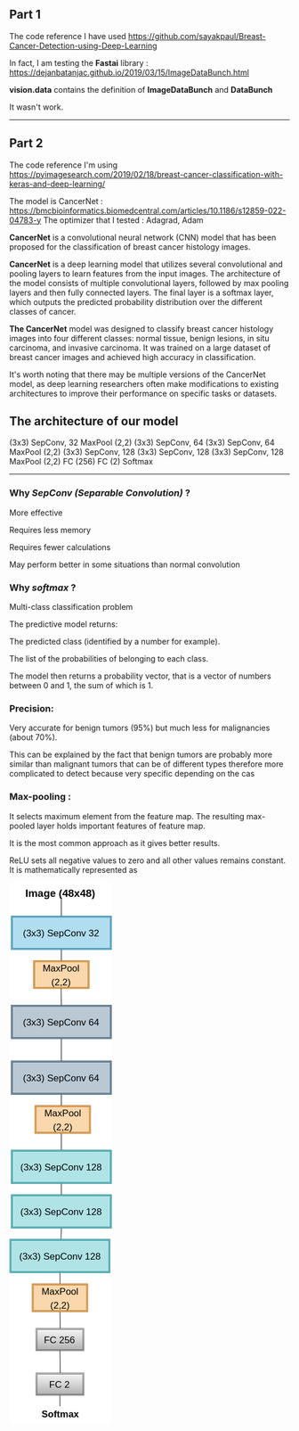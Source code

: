 ## Part 1

The code reference I have used
https://github.com/sayakpaul/Breast-Cancer-Detection-using-Deep-Learning 

In fact, I am testing the **Fastai** library : 
https://dejanbatanjac.github.io/2019/03/15/ImageDataBunch.html 

**vision.data** contains the definition of **ImageDataBunch** and **DataBunch** 


It wasn't work.
*************************************************************************************

## Part 2

The code reference I'm using 
https://pyimagesearch.com/2019/02/18/breast-cancer-classification-with-keras-and-deep-learning/  

The model is CancerNet : https://bmcbioinformatics.biomedcentral.com/articles/10.1186/s12859-022-04783-y 
The optimizer that I tested : Adagrad, Adam 


**CancerNet** is a convolutional neural network (CNN) model that has been proposed for the classification of breast cancer histology images.

**CancerNet** is a deep learning model that utilizes several convolutional and pooling layers to learn features from the input images. The architecture of the model consists of multiple convolutional layers, followed by max pooling layers and then fully connected layers. The final layer is a softmax layer, which outputs the predicted probability distribution over the different classes of cancer.

**The CancerNet** model was designed to classify breast cancer histology images into four different classes: normal tissue, benign lesions, in situ carcinoma, and invasive carcinoma. It was trained on a large dataset of breast cancer images and achieved high accuracy in classification.

It's worth noting that there may be multiple versions of the CancerNet model, as deep learning researchers often make modifications to existing architectures to improve their performance on specific tasks or datasets.


## The architecture of our model 

(3x3) SepConv, 32
MaxPool (2,2)
(3x3) SepConv, 64
(3x3) SepConv, 64
MaxPool (2,2)
(3x3) SepConv, 128
(3x3) SepConv, 128
(3x3) SepConv, 128
MaxPool (2,2)
FC (256)
FC (2)
Softmax

********************************************************************
### Why ***SepConv  (Separable Convolution)*** ? 


More effective

Requires less memory

Requires fewer calculations

May perform better in some situations than normal convolution


### Why ***softmax*** ? 

Multi-class classification problem

The predictive model returns:

The predicted class (identified by a number for example).

The list of the probabilities of belonging to each class. 

The model then returns a probability vector, that is a vector of numbers between 0 and 1, the sum of which is 1.


### Precision:

Very accurate for benign tumors (95%) but much less for malignancies (about 70%).

This can be explained by the fact that benign tumors are probably more similar than malignant tumors that can be of different types therefore more complicated to detect because very specific depending on the cas

### Max-pooling : 

It selects maximum element from the feature map. The resulting max-pooled layer holds important features of feature map.

It is the most common approach as it gives better results.

ReLU sets all negative values to zero and all other values remains constant. It is mathematically represented as

![Diagram](Diagramme.png)



